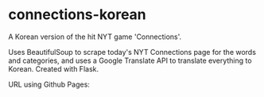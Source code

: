 # connections-korean
A Korean version of the hit NYT game 'Connections'. 

Uses BeautifulSoup to scrape today's NYT Connections page for the words and categories, and uses a Google Translate API to translate everything to Korean. Created with Flask.  

URL using Github Pages:
